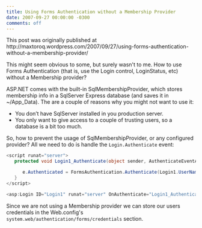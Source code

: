 ```yaml
---
title: Using Forms Authentication without a Membership Provider
date: 2007-09-27 00:00:00 -0300
comments: off
---
```

<div class="note">This post was originally published at http://maxtoroq.wordpress.com/2007/09/27/using-forms-authentication-without-a-membership-provider/</div>

This might seem obvious to some, but surely wasn't to me. How to use Forms Authentication (that is, use the Login control, LoginStatus, etc) without a Membership provider?

ASP.NET comes with the built-in SqlMembershipProvider, which stores membership info in a SqlServer Express database (and saves it in ~/App_Data). The are a couple of reasons why you might not want to use it:

- You don’t have SqlServer installed in you production server.
- You only want to give access to a couple of trusting users, so a database is a bit too much.

So, how to prevent the usage of SqlMembershipProvider, or any configured provider? All we need to do is handle the `Login.Authenticate` event:

```csharp
<script runat="server">
   protected void Login1_Authenticate(object sender, AuthenticateEventArgs e) { 

      e.Authenticated = FormsAuthentication.Authenticate(Login1.UserName, Login1.Password);
   }
</script>

<asp:Login ID="Login1" runat="server" OnAuthenticate="Login1_Authenticate"/>
```

Since we are not using a Membership provider we can store our users credentials in the Web.config's `system.web/authentication/forms/credentials` section.
